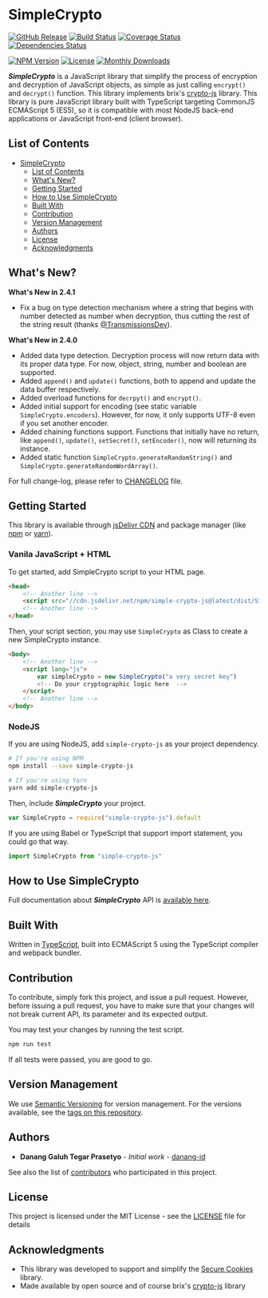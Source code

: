 # SimpleCrypto

[![GitHub Release](https://img.shields.io/github/release/danang-id/simple-crypto-js.svg)](https://github.com/danang-id/simple-crypto-js/releases)
[![Build Status](https://travis-ci.org/danang-id/simple-crypto-js.svg?branch=master)](https://travis-ci.org/danang-id/simple-crypto-js) 
[![Coverage Status](https://coveralls.io/repos/github/danang-id/simple-crypto-js/badge.svg?branch=master)](https://coveralls.io/github/danang-id/simple-crypto-js?branch=master)
[![Dependencies Status](https://img.shields.io/librariesio/release/npm/simple-crypto-js)](https://www.npmjs.com/package/simple-crypto-js?activeTab=dependencies)

[![NPM Version](https://img.shields.io/npm/v/simple-crypto-js.svg)](https://www.npmjs.com/package/simple-crypto-js?activeTab=versions)
[![License](https://img.shields.io/npm/l/simple-crypto-js.svg)](#license)
[![Monthly Downloads](https://img.shields.io/npm/dm/simple-crypto-js.svg)](https://www.npmjs.com/package/simple-crypto-js)

**_SimpleCrypto_** is a JavaScript library that simplify the process of encryption and decryption of JavaScript objects, as simple as just calling `encrypt()` and `decrypt()` function. This library implements brix's [crypto-js](https://github.com/brix/crypto-js) library. This library is pure JavaScript library built with TypeScript targeting CommonJS ECMAScript 5 (ES5), so it is compatible with most NodeJS back-end applications or JavaScript front-end (client browser).

## List of Contents

* [SimpleCrypto](#simplecrypto)
  * [List of Contents](#list-of-contents)
  * [What's New?](#whats-new)
  * [Getting Started](#getting-started)
  * [How to Use SimpleCrypto](#how-to-use-simplecrypto)
  * [Built With](#built-with)
  * [Contribution](#contribution)
  * [Version Management](#version-management)
  * [Authors](#authors)
  * [License](#license)
  * [Acknowledgments](#acknowledgments)

## What's New?

**What's New in 2.4.1**

* Fix a bug on type detection mechanism where a string that begins with number detected as number when decryption, thus cutting the rest of the string result (thanks [@TransmissionsDev](https://github.com/TransmissionsDev)).

**What's New in 2.4.0**

* Added data type detection. Decryption process will now return data with its proper data type. For now, object, string, number and boolean are supported.
* Added `append()` and `update()` functions, both to append and update the data buffer respectively.
* Added overload functions for `decrpyt()` and `encrypt()`.
* Added initial support for encoding (see static variable `SimpleCrypto.encoders`). However, for now, it only supports UTF-8 even if you set another encoder.
* Added chaining functions support. Functions that initially have no return, like `append()`, `update()`, `setSecret()`, `setEncoder()`, now will returning its instance.
* Added static function `SimpleCrypto.generateRandomString()` and `SimpleCrypto.generateRandomWordArray()`.

For full change-log, please refer to [CHANGELOG](CHANGELOG.md) file.

## Getting Started

This library is available through [jsDelivr CDN](https://cdn.jsdelivr.net/npm/simple-crypto-js@latest/dist/SimpleCrypto.min.js) and package manager (like [npm](https://www.npmjs.org/) or [yarn](https://www.yarnpkg.com/)).

### Vanila JavaScript + HTML

To get started, add SimpleCrypto script to your HTML page.

```html
<head>
    <!-- Another line -->
    <script src="//cdn.jsdelivr.net/npm/simple-crypto-js@latest/dist/SimpleCrypto.min.js"></script>
    <!-- Another line -->
</head>
```

Then, your script section, you may use `SimpleCrypto` as Class to create a new SimpleCrypto instance.

```html
<body>
    <!-- Another line -->
    <script lang="js">
        var simpleCrypto = new SimpleCrypto("a very secret key")
        <!-- Do your cryptographic logic here  -->
    </script>
    <!-- Another line -->
</body>
```

### NodeJS

If you are using NodeJS, add `simple-crypto-js` as your project dependency.

```bash
# If you're using NPM
npm install --save simple-crypto-js

# If you're using Yarn
yarn add simple-crypto-js
```

Then, include **_SimpleCrypto_** your project.

```javascript
var SimpleCrypto = require("simple-crypto-js").default
```

If you are using Babel or TypeScript that support import statement, you could go that way.

```javascript
import SimpleCrypto from "simple-crypto-js"
```

## How to Use SimpleCrypto

Full documentation about **_SimpleCrypto_** API is [available here](https://simplecrypto.js.org/docs).

## Built With

Written in [TypeScript](https://typscriptlang.org/), built into ECMAScript 5 using the TypeScript compiler and webpack bundler.

## Contribution

To contribute, simply fork this project, and issue a pull request. However, before issuing a pull request, you have to make sure that your changes will not break current API, its parameter and its expected output.

You may test your changes by running the test script.

```bash
npm run test
```

If all tests were passed, you are good to go.

## Version Management

We use [Semantic Versioning](http://semver.org/) for version management. For the versions available, see the [tags on this repository](https://github.com/danang-id/simple-crypto-js/tags).

## Authors

* **Danang Galuh Tegar Prasetyo** - _Initial work_ - [danang-id](https://github.com/danang-id)

See also the list of [contributors](https://github.com/danang-id/simple-crypto-js/contributors) who participated in this project.

## License

This project is licensed under the MIT License - see the [LICENSE](LICENSE.md) file for details

## Acknowledgments

* This library was developed to support and simplify the [Secure Cookies](https://github.com/danang-id/secure-cookies) library.
* Made available by open source and of course brix's [crypto-js](https://github.com/brix/crypto-js) library
